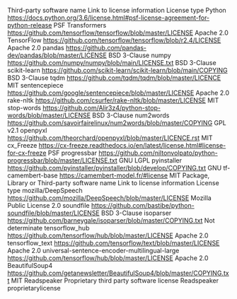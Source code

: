 Third-party software name 	Link to license information 	License type
Python 	https://docs.python.org/3.6/license.html#psf-license-agreement-for-python-release 	PSF
Transformers 	https://github.com/tensorflow/tensorflow/blob/master/LICENSE 	Apache 2.0
TensorFlow 	https://github.com/tensorflow/tensorflow/blob/r2.4/LICENSE 	Apache 2.0
pandas 	https://github.com/pandas-dev/pandas/blob/master/LICENSE 	BSD 3-Clause
numpy 	https://github.com/numpy/numpy/blob/main/LICENSE.txt 	BSD 3-Clause
scikit-learn 	https://github.com/scikit-learn/scikit-learn/blob/main/COPYING 	BSD 3-Clause
tqdm 	https://github.com/tqdm/tqdm/blob/master/LICENCE 	MIT
sentencepiece 	https://github.com/google/sentencepiece/blob/master/LICENSE 	Apache 2.0
rake-nltk 	https://github.com/csurfer/rake-nltk/blob/master/LICENSE 	MIT
stop-words 	https://github.com/Alir3z4/python-stop-words/blob/master/LICENSE 	BSD 3-Clause
num2words 	https://github.com/savoirfairelinux/num2words/blob/master/COPYING 	GPL v2.1
openpyxl 	https://github.com/theorchard/openpyxl/blob/master/LICENCE.rst 	MIT
cx_Freeze 	https://cx-freeze.readthedocs.io/en/latest/license.html#license-for-cx-freeze 	PSF
progressbar 	https://github.com/niltonvolpato/python-progressbar/blob/master/LICENSE.txt 	GNU LGPL
pyinstaller 	https://github.com/pyinstaller/pyinstaller/blob/develop/COPYING.txt 	GNU
tf-camembert-base 	https://camembert-model.fr/#license 	MIT
Package, Library or Third-party software name 	Link to license information 	License type
mozilla/DeepSpeech 	https://github.com/mozilla/DeepSpeech/blob/master/LICENSE 	Mozilla Public License 2.0
soundfile 	https://github.com/bastibe/python-soundfile/blob/master/LICENSE 	BSD 3-Clause
isoparser 	https://github.com/barneygale/isoparser/blob/master/COPYING.txt 	Not deter­minate
tensorflow_hub 	https://github.com/tensorflow/hub/blob/master/LICENSE 	Apache 2.0
tensorflow_text 	https://github.com/tensorflow/text/blob/master/LICENSE 	Apache 2.0
universal-sentence-encoder-multilingual-large 	https://github.com/tensorflow/hub/blob/master/LICENSE 	Apache 2.0
BeautifulSoup4 	https://github.com/getanewsletter/BeautifulSoup4/blob/master/COPYING.txt 	MIT
Readspeaker 	Proprietary third party software license 	Readspeaker proprietarylicense